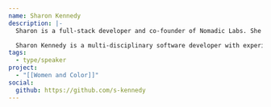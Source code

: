 ```yaml
---
name: Sharon Kennedy
description: |-
  Sharon is a full-stack developer and co-founder of Nomadic Labs. She has been one of the lead developers on the Women and Color project.

  Sharon Kennedy is a multi-disciplinary software developer with experience in full-stack web development, web design, graphic design, online communications, and project management. She is passionate about achieving meaningful impact with technology, which has taken her career on interesting turns from a UN agency in Dakar to a tech startup in Barcelona to a health tech company in Toronto.
tags:
  - type/speaker
project:
  - "[[Women and Color]]"
social:
  github: https://github.com/s-kennedy
---
```

